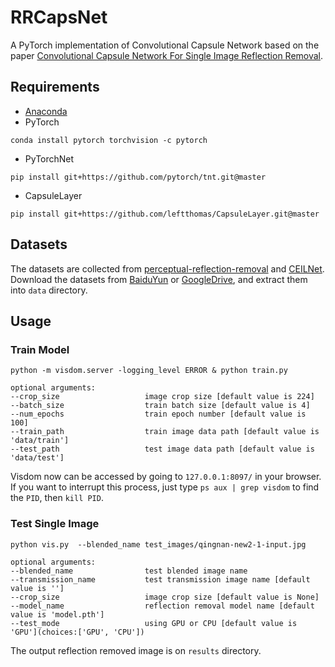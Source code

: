 # RRCapsNet
A PyTorch implementation of Convolutional Capsule Network based on the paper [Convolutional Capsule Network For Single Image Reflection Removal]().

## Requirements
- [Anaconda](https://www.anaconda.com/download/)
- PyTorch
```
conda install pytorch torchvision -c pytorch
```
- PyTorchNet
```
pip install git+https://github.com/pytorch/tnt.git@master
```
- CapsuleLayer
```
pip install git+https://github.com/leftthomas/CapsuleLayer.git@master
```

## Datasets

The datasets are collected from [perceptual-reflection-removal](https://github.com/ceciliavision/perceptual-reflection-removal)
and [CEILNet](https://github.com/fqnchina/CEILNet).
Download the datasets from [BaiduYun](https://pan.baidu.com/s/1PJuEvmFdpuJIZwtNU6NgtQ) 
or [GoogleDrive](https://drive.google.com/open?id=1abYah24PZKQS8K9G3Xsd_6a8Raptp30a), and extract them into `data` directory.

## Usage

### Train Model
```
python -m visdom.server -logging_level ERROR & python train.py

optional arguments:
--crop_size                   image crop size [default value is 224]
--batch_size                  train batch size [default value is 4]
--num_epochs                  train epoch number [default value is 100]
--train_path                  train image data path [default value is 'data/train']
--test_path                   test image data path [default value is 'data/test']
```
Visdom now can be accessed by going to `127.0.0.1:8097/` in your browser. If you want to interrupt 
this process, just type `ps aux | grep visdom` to find the `PID`, then `kill PID`.

### Test Single Image
```
python vis.py  --blended_name test_images/qingnan-new2-1-input.jpg

optional arguments:
--blended_name                test blended image name
--transmission_name           test transmission image name [default value is '']
--crop_size                   image crop size [default value is None]
--model_name                  reflection removal model name [default value is 'model.pth']
--test_mode                   using GPU or CPU [default value is 'GPU'](choices:['GPU', 'CPU'])
```
The output reflection removed image is on `results` directory.
